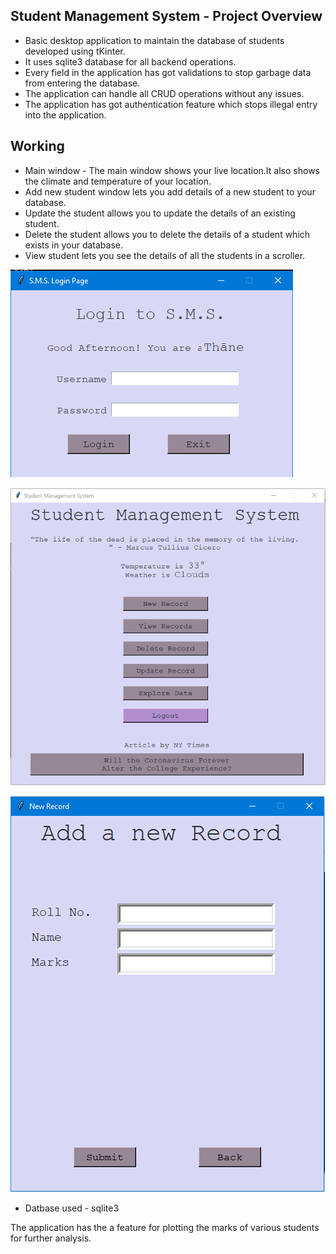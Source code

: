 ## Student Management System - Project Overview

* Basic desktop application to maintain the database of students developed using tKinter.
* It uses sqlite3 database for all backend operations.
* Every field in the application has got validations to stop garbage data from entering the database.
* The application can handle all CRUD operations without any issues.
* The application has got authentication feature which stops illegal entry into the application.

## Working

* Main window - The main window shows your live location.It also shows the climate and temperature of your location.
* Add new student window lets you add details of a new student to your database.
* Update the student allows you to update the details of an existing student.
* Delete the student allows you to delete the details of a student which exists in your database.
* View student lets you see the details of all the students in a scroller.

![alt text](https://github.com/Rahul-Khairnar/Student-Management-System/blob/master/Login_Page.PNG "login Page")

![alt text](https://github.com/Rahul-Khairnar/Student-Management-System/blob/master/Home%20Page.PNG "Main Page")

![alt text](https://github.com/Rahul-Khairnar/Student-Management-System/blob/master/Add_record.PNG "Add Page")

* Datbase used - sqlite3

The application has the a feature for plotting the marks of various students for further analysis.
